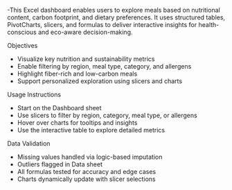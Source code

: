 -This Excel dashboard enables users to explore meals based on nutritional content, carbon footprint, and dietary preferences. It uses structured tables, PivotCharts, slicers, and formulas to deliver interactive insights for health-conscious and eco-aware decision-making.

Objectives
- Visualize key nutrition and sustainability metrics
- Enable filtering by region, meal type, category, and allergens
- Highlight fiber-rich and low-carbon meals
- Support personalized exploration using slicers and charts

Usage Instructions
- Start on the Dashboard sheet
- Use slicers to filter by region, category, meal type, or allergens
- Hover over charts for tooltips and insights
- Use the interactive table to explore detailed metrics

Data Validation
- Missing values handled via logic-based imputation
- Outliers flagged in Data sheet
- All formulas tested for accuracy and edge cases
- Charts dynamically update with slicer selections

